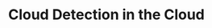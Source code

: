 ---
title: 'Cloud Detection in the Cloud'
logo: 'google.webp'
pi: ''
uvpi: 'L. Gomez-Chova'
years: '2016-2017'
website: 'https://isp.uv.es/projects/cdc/GEE_cloud_detection_results.html'
funding_source: 'Google Earth Engine Research Award'
role: ''
project_type: ''
partners: []
---